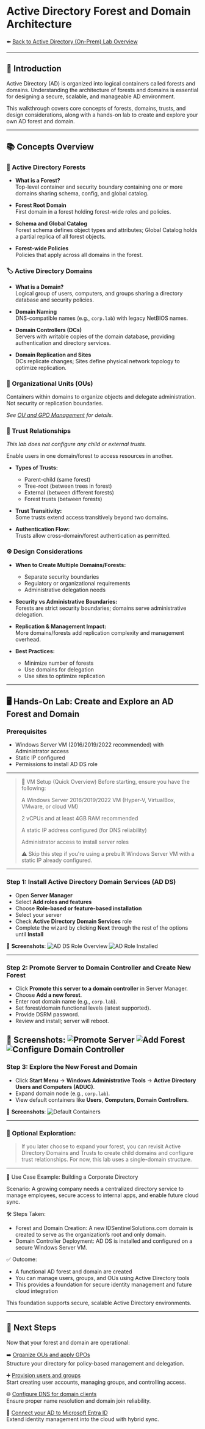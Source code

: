 # Active Directory Forest and Domain Architecture

⬅️ [Back to Active Directory (On-Prem) Lab Overview](./README.md)

---

## 📝 Introduction

Active Directory (AD) is organized into logical containers called forests and domains. Understanding the architecture of forests and domains is essential for designing a secure, scalable, and manageable AD environment.

This walkthrough covers core concepts of forests, domains, trusts, and design considerations, along with a hands-on lab to create and explore your own AD forest and domain.

---

## 📚 Concepts Overview

### 🌲 Active Directory Forests

- **What is a Forest?**  
  Top-level container and security boundary containing one or more domains sharing schema, config, and global catalog.

- **Forest Root Domain**  
  First domain in a forest holding forest-wide roles and policies.

- **Schema and Global Catalog**  
  Forest schema defines object types and attributes; Global Catalog holds a partial replica of all forest objects.

- **Forest-wide Policies**  
  Policies that apply across all domains in the forest.

### 🏷️ Active Directory Domains

- **What is a Domain?**  
  Logical group of users, computers, and groups sharing a directory database and security policies.

- **Domain Naming**  
  DNS-compatible names (e.g., `corp.lab`) with legacy NetBIOS names.

- **Domain Controllers (DCs)**  
  Servers with writable copies of the domain database, providing authentication and directory services.

- **Domain Replication and Sites**  
  DCs replicate changes; Sites define physical network topology to optimize replication.

### 📂 Organizational Units (OUs)

Containers within domains to organize objects and delegate administration. Not security or replication boundaries.

_See [OU and GPO Management](./ou-gpo-management.md) for details._

### 🔐 Trust Relationships
*This lab does not configure any child or external trusts.*

Enable users in one domain/forest to access resources in another.

- **Types of Trusts:**  
  - Parent-child (same forest)  
  - Tree-root (between trees in forest)  
  - External (between different forests)  
  - Forest trusts (between forests)

- **Trust Transitivity:**  
  Some trusts extend access transitively beyond two domains.

- **Authentication Flow:**  
  Trusts allow cross-domain/forest authentication as permitted.

### ⚙️ Design Considerations

- **When to Create Multiple Domains/Forests:**  
  - Separate security boundaries  
  - Regulatory or organizational requirements  
  - Administrative delegation needs

- **Security vs Administrative Boundaries:**  
  Forests are strict security boundaries; domains serve administrative delegation.

- **Replication & Management Impact:**  
  More domains/forests add replication complexity and management overhead.

- **Best Practices:**  
  - Minimize number of forests  
  - Use domains for delegation  
  - Use sites to optimize replication

---

## 🖥️ Hands-On Lab: Create and Explore an AD Forest and Domain

### Prerequisites

- Windows Server VM (2016/2019/2022 recommended) with Administrator access  
- Static IP configured  
- Permissions to install AD DS role

---

> 🧰 VM Setup (Quick Overview)
> Before starting, ensure you have the following:
>
> A Windows Server 2016/2019/2022 VM (Hyper-V, VirtualBox, VMware, or cloud VM)
>
> 2 vCPUs and at least 4GB RAM recommended
>
> A static IP address configured (for DNS reliability)
>
> Administrator access to install server roles
>
> ⚠️ Skip this step if you're using a prebuilt Windows Server VM with a static IP already configured.

---

### Step 1: Install Active Directory Domain Services (AD DS)

- Open **Server Manager**  
- Select **Add roles and features**  
- Choose **Role-based or feature-based installation**  
- Select your server  
- Check **Active Directory Domain Services** role  
- Complete the wizard by clicking **Next** through the rest of the options until **Install**

📸 **Screenshots**:
![AD DS Role Overview](/activedirectory/screenshots/ad-forest/01ad-ds-role-overview.png)
![AD Role Installed](/activedirectory/screenshots/ad-forest/02ad-ds-installed.png)


---

### Step 2: Promote Server to Domain Controller and Create New Forest

- Click **Promote this server to a domain controller** in Server Manager.
- Choose **Add a new forest**.
- Enter root domain name (e.g., `corp.lab`).
- Set forest/domain functional levels (latest supported).  
- Provide DSRM password.  
- Review and install; server will reboot.

📸 **Screenshots**:
![Promote Server](/activedirectory/screenshots/ad-forest/03promote-server.png)
![Add Forest](/activedirectory/screenshots/ad-forest/04add-forest.png)
![Configure Domain Controller](/activedirectory/screenshots/ad-forest/05domain-controller-options.png)
---

### Step 3: Explore the New Forest and Domain

- Click **Start Menu** → **Windows Administrative Tools** →  **Active Directory Users and Computers (ADUC)**.
- Expand domain node (e.g., `corp.lab`).  
- View default containers like **Users**, **Computers**, **Domain Controllers**.

📸 **Screenshots**: 
![Default Containers](/activedirectory/screenshots/ad-forest/06default-containers.png)

---

### 🧭 Optional Exploration:
> If you later choose to expand your forest, you can revisit Active Directory Domains and Trusts to create child domains and configure trust relationships. For now, this lab uses a single-domain structure.

---

🧩 Use Case Example: Building a Corporate Directory

Scenario:
A growing company needs a centralized directory service to manage employees, secure access to internal apps, and enable future cloud sync.

🛠 Steps Taken:
- Forest and Domain Creation: A new IDSentinelSolutions.com domain is created to serve as the organization’s root and only domain.
- Domain Controller Deployment: AD DS is installed and configured on a secure Windows Server VM.

✅ Outcome:
- A functional AD forest and domain are created
- You can manage users, groups, and OUs using Active Directory tools
- This provides a foundation for secure identity management and future cloud integration

This foundation supports secure, scalable Active Directory environments.

---

## 🔗 Next Steps

Now that your forest and domain are operational:

➡️ [Organize OUs and apply GPOs](./ou-gpo-management.md)  
Structure your directory for policy-based management and delegation.

➕ [Provision users and groups](./user-and-group-management.md)  
Start creating user accounts, managing groups, and controlling access.

🌐 [Configure DNS for domain clients](./dns-configuration-for-active-directory-clients.md)  
Ensure proper name resolution and domain join reliability.

🔗 [Connect your AD to Microsoft Entra ID](https://github.com/ColiverSEC/Enterprise-IAM-Lab/blob/main/entra/hybrid-identity.md)  
Extend identity management into the cloud with hybrid sync.


